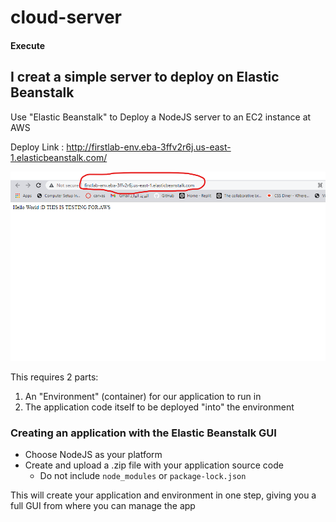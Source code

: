 # cloud-server
#### Execute
## I creat a simple server to deploy on Elastic Beanstalk
Use "Elastic Beanstalk" to Deploy a NodeJS server to an EC2 instance at AWS


Deploy Link :
http://firstlab-env.eba-3ffv2r6j.us-east-1.elasticbeanstalk.com/


![deploy](lab16.png)

This requires 2 parts:

1. An "Environment" (container) for our application to run in
1. The application code itself to be deployed "into" the environment



### Creating an application with the Elastic Beanstalk GUI

- Choose NodeJS as your platform
- Create and upload a .zip file with your application source code
  - Do not include `node_modules` or `package-lock.json`

This will create your application and environment in one step, giving you a full GUI from where you can manage the app
